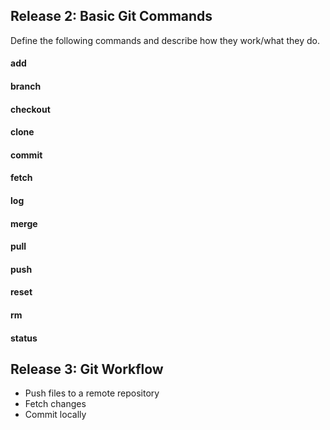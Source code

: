 ## Release 2: Basic Git Commands
Define the following commands and describe how they work/what they do.  

#### add
<!-- Add file contents to the index -->

#### branch
<!-- List, create, or delete branches -->

#### checkout
<!-- Checkout a branch or paths to the working tree -->

#### clone
<!-- Clone a repository into a new directory -->

#### commit
<!-- Record changes to the repository -->

#### fetch
<!-- Download objects and refs from another repository -->

#### log
<!-- Show commit logs -->

#### merge
<!-- Join two or more development histories together -->

#### pull
<!-- Fetch from and integrate with another repository or a local branch -->

#### push
<!-- pdate remote refs along with associated objects -->

#### reset
<!-- Reset current HEAD to the specified state-->

#### rm
<!-- Remove files from the working tree and from the index -->

#### status
<!-- show the working tree status -->

## Release 3: Git Workflow

- Push files to a remote repository
- Fetch changes
- Commit locally